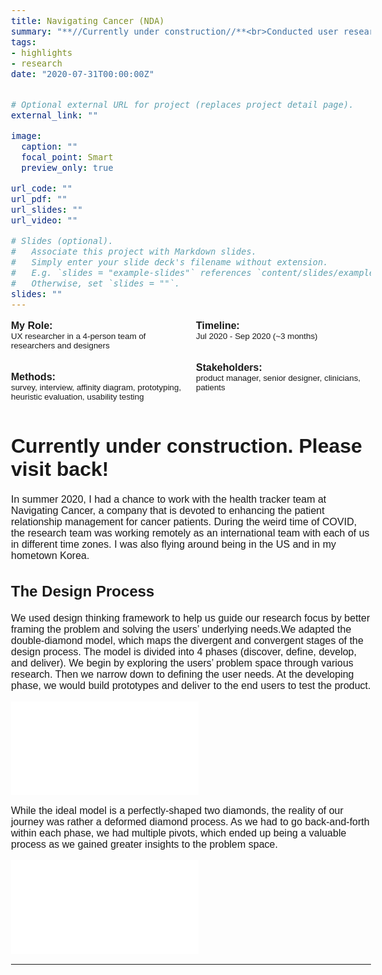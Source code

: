 ```yaml
---
title: Navigating Cancer (NDA)
summary: "**//Currently under construction//**<br>Conducted user research to identify problems & recommended features to enhance the symptom management experience"
tags:
- highlights
- research
date: "2020-07-31T00:00:00Z"


# Optional external URL for project (replaces project detail page).
external_link: ""

image:
  caption: ""
  focal_point: Smart
  preview_only: true

url_code: ""
url_pdf: ""
url_slides: ""
url_video: ""

# Slides (optional).
#   Associate this project with Markdown slides.
#   Simply enter your slide deck's filename without extension.
#   E.g. `slides = "example-slides"` references `content/slides/example-slides.md`.
#   Otherwise, set `slides = ""`.
slides: ""
---
```

<style>
.introduction {
  column-count: 2;
}
</style>

<body style="font-family:Arial; font-size: 12pt">
<div class="introduction">
<b>My Role:</b>
<br><small>UX researcher in a 4-person team of researchers and designers</small><br><br>

<b>Methods:</b>
<br><small>survey, interview, affinity diagram, prototyping, heuristic evaluation, usability testing</small><br>

<b>Timeline: </b>
<br><small>Jul 2020 - Sep 2020 (~3 months)</small><br><br>

<b>Stakeholders:</b>
<br><small>product manager, senior designer, clinicians, patients</small>
</div>

# Currently under construction. Please visit back!

In summer 2020, I had a chance to work with the health tracker team at Navigating Cancer, a company that is devoted to enhancing the patient relationship management for cancer patients. During the weird time of COVID, the research team was working remotely as an international team with each of us in different time zones. I was also flying around being in the US and in my hometown Korea.


## The Design Process
We used design thinking framework to help us guide our research focus by better framing the problem and solving the users’ underlying needs.We adapted the double-diamond model, which maps the divergent and convergent stages of the design process. The model is divided into 4 phases (discover, define, develop, and deliver). We begin by exploring the users’ problem space through various research. Then we narrow down to defining the user needs. At the developing phase, we would build prototypes and deliver to the end users to test the product.

![](/pdf/navigating-cancer-resources/double-diamond.pdf)

While the ideal model is a perfectly-shaped two diamonds, the reality of our journey was rather a deformed diamond process. As we had to go back-and-forth within each phase, we had multiple pivots, which ended up being a valuable process as we gained greater insights to the problem space.

![](/pdf/navigating-cancer-resources/deformed-diamond.pdf)

---
<br>
